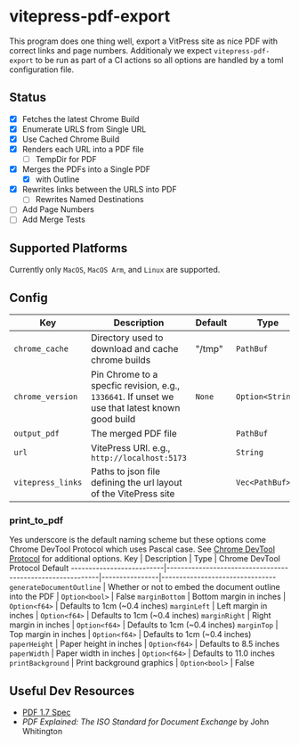 # vitepress-pdf-export
This program does one thing well, export a VitPress site as nice PDF with correct links and page numbers. Additionaly we expect `vitepress-pdf-export` to be run as part of a CI actions so all options are handled by a toml configuration file.

## Status
* [x] Fetches the latest Chrome Build
* [X] Enumerate URLS from Single URL
* [X] Use Cached Chrome Build
* [X] Renders each URL into a PDF file
  * [ ] TempDir for PDF
* [X] Merges the PDFs into a Single PDF
  * [X] with Outline
* [X] Rewrites links between the URLS into PDF
  * [ ] Rewrites Named Destinations 
* [ ] Add Page Numbers
* [ ] Add Merge Tests

## Supported Platforms
Currently only `MacOS`, `MacOS Arm`, and `Linux` are supported.

## Config
Key               | Description                                                                                     | Default | Type
------------------|-------------------------------------------------------------------------------------------------|---------|-----------------
`chrome_cache`    | Directory used to download and cache chrome builds                                              | "/tmp"  | `PathBuf`
`chrome_version`  | Pin Chrome to a specfic revision, e.g., `1336641`. If unset we use that latest known good build | `None`  | `Option<String>`
`output_pdf`      | The merged PDF file                                                                             |         | `PathBuf`
`url`             | VitePress URl.  e.g., `http://localhost:5173`                                                   |         | `String`
`vitepress_links` | Paths to json file defining the url layout of the VitePress site                                |         | `Vec<PathBuf>`

### print_to_pdf
Yes underscore is the default naming scheme but these options come Chrome DevTool Protocol which uses Pascal case. See [Chrome DevTool Protocol](https://chromedevtools.github.io/devtools-protocol/tot/Page/#method-printToPDF) for additional options.
Key                       | Description                                               | Type           | Chrome DevTool Protocol Default
--------------------------|-----------------------------------------------------------|----------------|--------------------------------
`generateDocumentOutline` | Whether or not to embed the document outline into the PDF | `Option<bool>` | False
`marginBottom`            | Bottom margin in inches                                   | `Option<f64>`  | Defaults to 1cm (~0.4 inches)
`marginLeft`              | Left margin in inches                                     | `Option<f64>`  | Defaults to 1cm (~0.4 inches)
`marginRight`             | Right margin in inches                                    | `Option<f64>`  | Defaults to 1cm (~0.4 inches)
`marginTop`               | Top margin in inches                                      | `Option<f64>`  | Defaults to 1cm (~0.4 inches)
`paperHeight`             | Paper height in inches                                    | `Option<f64>`  | Defaults to 8.5 inches
`paperWidth`              | Paper width in inches                                     | `Option<f64>`  | Defaults to 11.0 inches
`printBackground`         | Print background graphics                                 | `Option<bool>` | False

## Useful Dev Resources
* [PDF 1.7 Spec](https://opensource.adobe.com/dc-acrobat-sdk-docs/pdfstandards/PDF32000_2008.pdf)
* *PDF Explained: The ISO Standard for Document Exchange* by John Whitington